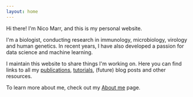 ```yaml
---
layout: home
---
```

Hi there! I'm Nico Marr, and this is my personal website. 

I'm a biologist, conducting research in immunology, microbiology, virology and human genetics. In recent years, I have also developed a passion for data science and machine learning.

I maintain this website to share things I'm working on. Here you can find links to all my <a href="{{ '/publications/' | relative_url }}">publications</a>, <a href="{{ '/tutorials/' | relative_url }}">tutorials</a>, (future) blog posts and other resources.

To learn more about me, check out my <a href="{{ '/about/' | relative_url }}">About me</a> page.
<br>
<br>
